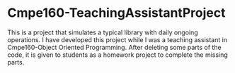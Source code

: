 # Cmpe160-TeachingAssistantProject

This is a project that simulates a typical library with daily ongoing operations. I have developed this project while I was a teaching
assistant in Cmpe160-Object Oriented Programming. After deleting some parts of the code, it is given to students as a homework project
to complete the missing parts.
